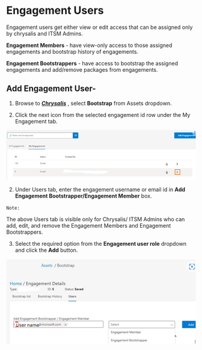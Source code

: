 # Engagement Users

Engagement users get either view or edit access that can be assigned only by chrysalis and ITSM Admins.

**Engagement Members** - have view-only access to those assigned engagements and bootstrap history of engagements.

**Engagement Bootstrappers** - have access to bootstrap the assigned engagements and add/remove packages from engagements.

## Add Engagement User-

1. Browse to **_[Chrysalis](https://aka.ms/chrysalis)_** , select **Bootstrap** from Assets dropdown. 

2. Click the next icon from the selected engagement id row under the My Engagement tab.

![next icon.png](/attachments/next%20icon-6f4f134f-a6b1-46f2-be5c-48531f97ec93.png)

2.  Under Users tab, enter the engagement username or email id in **Add Engagement Bootstrapper/Engagement Member** box.

`Note:` 

 The above Users tab is visible only for Chrysalis/ ITSM Admins who can add, edit, and remove the Engagement Members and Engagement Bootstrappers.

3. Select the required option from the **Engagement user role** dropdown and click the **Add** button.

![engagement user add.png](/attachments/engagement%20user%20add-f8c8266d-ffde-49ae-8c14-97f9e511a57d.png)
</br>
</br>
</br>

